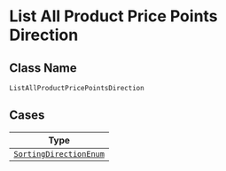 
# List All Product Price Points Direction

## Class Name

`ListAllProductPricePointsDirection`

## Cases

| Type |
|  --- |
| [`SortingDirectionEnum`](../../../doc/models/sorting-direction-enum.md) |

